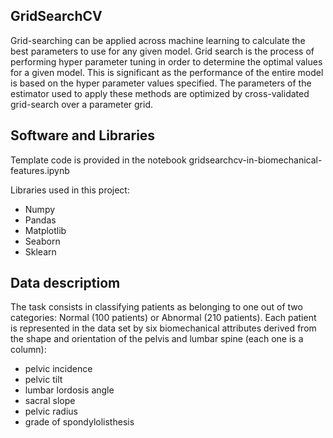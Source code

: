 ## GridSearchCV

Grid-searching can be applied across machine learning to calculate the best parameters to use for any given model.
Grid search is the process of performing hyper parameter tuning in order to determine the optimal values for a given model. This is significant as the performance of the entire model is based on the hyper parameter values specified.
The parameters of the estimator used to apply these methods are optimized by cross-validated grid-search over a parameter grid.

## Software and Libraries

Template code is provided in the notebook gridsearchcv-in-biomechanical-features.ipynb

Libraries used in this project:
  * Numpy
  * Pandas
  * Matplotlib
  * Seaborn
  * Sklearn
  
## Data descriptiom

The task consists in classifying patients as belonging to one out of two categories: Normal (100 patients) or Abnormal (210 patients).
Each patient is represented in the data set by six biomechanical attributes derived from the shape and orientation of the pelvis and lumbar spine (each one is a column):

  * pelvic incidence
  * pelvic tilt
  * lumbar lordosis angle
  * sacral slope
  * pelvic radius
  * grade of spondylolisthesis
